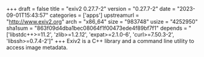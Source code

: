 +++
draft = false
title = "exiv2 0.27.7-2"
version = "0.27.7-2"
date = "2023-09-01T15:43:57"
categories = ['apps']
upstreamurl = "http://www.exiv2.org"
arch = "x86_64"
size = "983748"
usize = "4252950"
sha1sum = "863f09d4dba1bec08064f1f00473ede4f89bf7f1"
depends = "['libstdc++>=11.2', 'zlib>=1.2.12', 'expat>=2.1.0-6', 'curl>=7.50.3-2', 'libssh>=0.7.4-2']"
+++
Exiv2 is a C++ library and a command line utility to access image metadata.